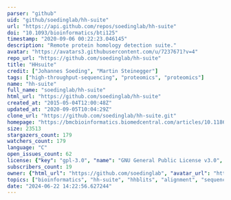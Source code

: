 ```yaml
---
parser: "github"
uid: "github/soedinglab/hh-suite"
url: "https://api.github.com/repos/soedinglab/hh-suite"
doi: "10.1093/bioinformatics/bti125"
timestamp: "2020-09-06 00:22:23.046145"
description: "Remote protein homology detection suite."
avatar: "https://avatars3.githubusercontent.com/u/7237671?v=4"
repo_url: "https://github.com/soedinglab/hh-suite"
title: "HHsuite"
credit: ["Johannes Soeding", "Martin Steinegger"]
tags: ["high-throughput-sequencing", "proteomics", "proteomics"]
name: "hh-suite"
full_name: "soedinglab/hh-suite"
html_url: "https://github.com/soedinglab/hh-suite"
created_at: "2015-05-04T12:00:48Z"
updated_at: "2020-09-05T10:04:29Z"
clone_url: "https://github.com/soedinglab/hh-suite.git"
homepage: "https://bmcbioinformatics.biomedcentral.com/articles/10.1186/s12859-019-3019-7"
size: 23513
stargazers_count: 179
watchers_count: 179
language: "C"
open_issues_count: 62
license: {"key": "gpl-3.0", "name": "GNU General Public License v3.0", "spdx_id": "GPL-3.0", "url": "https://api.github.com/licenses/gpl-3.0", "node_id": "MDc6TGljZW5zZTk="}
subscribers_count: 19
owner: {"html_url": "https://github.com/soedinglab", "avatar_url": "https://avatars3.githubusercontent.com/u/7237671?v=4", "login": "soedinglab", "type": "Organization"}
topics: ["bioinformatics", "hh-suite", "hhblits", "alignment", "sequence-search", "profile-search", "profile-profile-search", "opensource", "cpp", "hhsearch", "hhpred", "protein-structure", "simd", "viterbi"]
date: "2024-06-22 14:22:56.627244"
---
```


